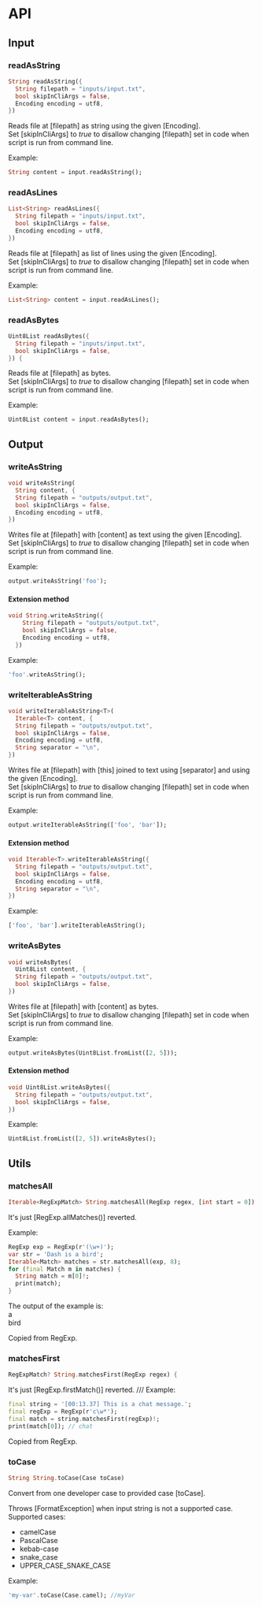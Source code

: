# API

## Input

### readAsString
```dart 
String readAsString({
  String filepath = "inputs/input.txt",
  bool skipInCliArgs = false,
  Encoding encoding = utf8,
})
```
Reads file at [filepath] as string using the given [Encoding].  
Set [skipInCliArgs] to _true_ to disallow changing [filepath] set in code
when script is run from command line.

Example:
```dart
String content = input.readAsString();
```

### readAsLines
```dart
List<String> readAsLines({
  String filepath = "inputs/input.txt",
  bool skipInCliArgs = false,
  Encoding encoding = utf8,
})
```
Reads file at [filepath] as list of lines using the given [Encoding].  
Set [skipInCliArgs] to _true_ to disallow changing [filepath] set in code
when script is run from command line.

Example:
```dart
List<String> content = input.readAsLines();
```

### readAsBytes
```dart
Uint8List readAsBytes({
  String filepath = "inputs/input.txt",
  bool skipInCliArgs = false,
}) {
```
Reads file at [filepath] as bytes.  
Set [skipInCliArgs] to _true_ to disallow changing [filepath] set in code
when script is run from command line.

Example:
```dart
Uint8List content = input.readAsBytes();
```

## Output

### writeAsString
```dart
void writeAsString(
  String content, {
  String filepath = "outputs/output.txt",
  bool skipInCliArgs = false,
  Encoding encoding = utf8,
})
```
Writes file at [filepath] with [content] as text using the given [Encoding].  
Set [skipInCliArgs] to _true_ to disallow changing [filepath] set in code
when script is run from command line.

Example:
```dart
output.writeAsString('foo');
```

#### Extension method
```dart
void String.writeAsString({
    String filepath = "outputs/output.txt",
    bool skipInCliArgs = false,
    Encoding encoding = utf8,
  })
```
Example:
```dart
'foo'.writeAsString();
```

### writeIterableAsString
```dart
void writeIterableAsString<T>(
  Iterable<T> content, {
  String filepath = "outputs/output.txt",
  bool skipInCliArgs = false,
  Encoding encoding = utf8,
  String separator = "\n",
})
```
Writes file at [filepath] with [this] joined to text using [separator]
and using the given [Encoding].  
Set [skipInCliArgs] to _true_ to disallow changing [filepath] set in code
when script is run from command line.
 
Example:
```dart
output.writeIterableAsString(['foo', 'bar']);
```

#### Extension method
```dart
void Iterable<T>.writeIterableAsString({
  String filepath = "outputs/output.txt",
  bool skipInCliArgs = false,
  Encoding encoding = utf8,
  String separator = "\n",
})
```
Example:
```dart
['foo', 'bar'].writeIterableAsString();
```

### writeAsBytes
```dart
void writeAsBytes(
  Uint8List content, {
  String filepath = "outputs/output.txt",
  bool skipInCliArgs = false,
})
```
Writes file at [filepath] with [content] as bytes.  
Set [skipInCliArgs] to _true_ to disallow changing [filepath] set in code
when script is run from command line.

Example:

```dart
output.writeAsBytes(Uint8List.fromList([2, 5]));
```

#### Extension method
```dart
void Uint8List.writeAsBytes({
  String filepath = "outputs/output.txt",
  bool skipInCliArgs = false,
})
```
Example:
```dart
Uint8List.fromList([2, 5]).writeAsBytes();
```

## Utils

### matchesAll
```dart
Iterable<RegExpMatch> String.matchesAll(RegExp regex, [int start = 0]) {
```
It's just [RegExp.allMatches()] reverted.

Example:
```dart
RegExp exp = RegExp(r'(\w+)');
var str = 'Dash is a bird';
Iterable<Match> matches = str.matchesAll(exp, 8);
for (final Match m in matches) {
  String match = m[0]!;
  print(match);
}
```
The output of the example is:  
a  
bird  

Copied from RegExp.

### matchesFirst
```dart
RegExpMatch? String.matchesFirst(RegExp regex) {
```
It's just [RegExp.firstMatch()] reverted.
  ///
Example:
```dart
final string = '[00:13.37] This is a chat message.';
final regExp = RegExp(r'c\w*');
final match = string.matchesFirst(regExp)!;
print(match[0]); // chat
```
Copied from RegExp.

### toCase
```dart
String String.toCase(Case toCase)
```
Convert from one developer case to provided case [toCase].

Throws [FormatException] when input string is not a supported case.  
Supported cases:
* camelCase
* PascalCase
* kebab-case
* snake_case
* UPPER_CASE_SNAKE_CASE

Example:
```dart
'my-var'.toCase(Case.camel); //myVar
```